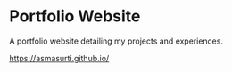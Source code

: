 # Portfolio Website

A portfolio website detailing my projects and experiences.

https://asmasurti.github.io/
